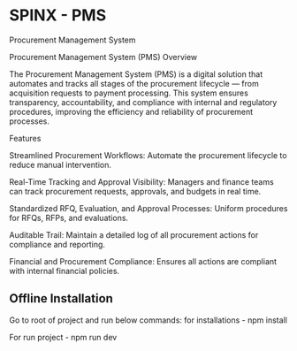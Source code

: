 # SPINX - PMS
Procurement Management System

Procurement Management System (PMS)
Overview

The Procurement Management System (PMS) is a digital solution that automates and tracks all stages of the procurement lifecycle — from acquisition requests to payment processing. This system ensures transparency, accountability, and compliance with internal and regulatory procedures, improving the efficiency and reliability of procurement processes.

Features

Streamlined Procurement Workflows: Automate the procurement lifecycle to reduce manual intervention.

Real-Time Tracking and Approval Visibility: Managers and finance teams can track procurement requests, approvals, and budgets in real time.

Standardized RFQ, Evaluation, and Approval Processes: Uniform procedures for RFQs, RFPs, and evaluations.

Auditable Trail: Maintain a detailed log of all procurement actions for compliance and reporting.

Financial and Procurement Compliance: Ensures all actions are compliant with internal financial policies.

Offline Installation
--------------------------
Go to root of project and run below commands:
for installations - npm install

For run project - npm run dev
